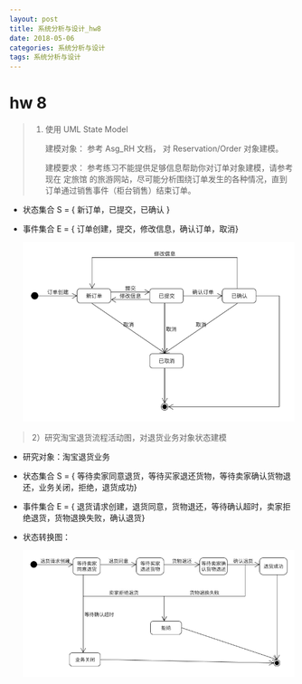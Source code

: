 ```yaml
---
layout: post
title: 系统分析与设计_hw8
date: 2018-05-06
categories: 系统分析与设计
tags: 系统分析与设计
---
```


# hw 8

> 1. 使用 UML State Model
>
>    建模对象： 参考 Asg_RH 文档， 对 Reservation/Order 对象建模。
>
>    建模要求： 参考练习不能提供足够信息帮助你对订单对象建模，请参考现在 定旅馆 的旅游网站，尽可能分析围绕订单发生的各种情况，直到订单通过销售事件（柜台销售）结束订单。

* 状态集合 S = { 新订单，已提交，已确认 }

- 事件集合 E = { 订单创建，提交，修改信息，确认订单，取消}

  ![](/img/SAD-hw8-1.png)

> 2）研究淘宝退货流程活动图，对退货业务对象状态建模

- 研究对象：淘宝退货业务

- 状态集合 S = { 等待卖家同意退货，等待买家退还货物，等待卖家确认货物退还，业务关闭，拒绝，退货成功}

- 事件集合 E = { 退货请求创建，退货同意，货物退还，等待确认超时，卖家拒绝退货，货物退换失败，确认退货}

- 状态转换图：

   ![](/img/SAD-hw8-2.png)

   

